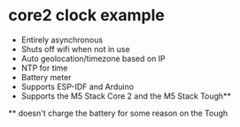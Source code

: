 # core2 clock example

- Entirely asynchronous
- Shuts off wifi when not in use
- Auto geolocation/timezone based on IP
- NTP for time
- Battery meter
- Supports ESP-IDF and Arduino
- Supports the M5 Stack Core 2 and the M5 Stack Tough**

** doesn't charge the battery for some reason on the Tough